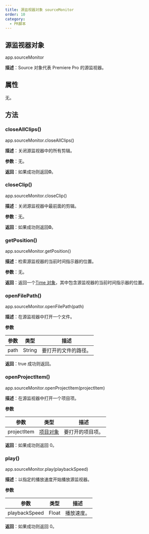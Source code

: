 ```yaml
---
title: 源监视器对象 sourceMonitor
order: 10
category:
  - PR脚本
---
```


## 源监视器对象

app.sourceMonitor

**描述**：Source 对象代表 Premiere Pro 的源监视器。

## 属性

无。

## 方法

### closeAllClips()

app.sourceMonitor.closeAllClips()

**描述**：关闭源监视器中的所有剪辑。

**参数**：无。

**返回**：如果成功则返回**0**。

### closeClip()

app.sourceMonitor.closeClip()

**描述**：关闭源监视器中最前面的剪辑。

**参数**：无。

**返回**：如果成功则返回**0**。

### getPosition()

app.sourceMonitor.getPosition()

**描述**：检索源监视器的当前时间指示器的位置。

**参数**：无。

**返回**：返回一个[Time 对象](https://ppro-scripting.docsforadobe.dev/other/time.html#time)，其中包含源监视器的当前时间指示器的位置。

### openFilePath()

app.sourceMonitor.openFilePath(path)

**描述**：在源监视器中打开一个文件。

**参数**

| 参数 | 类型   | 描述                 |
| ---- | ------ | -------------------- |
| path | String | 要打开的文件的路径。 |

**返回**：true 成功则返回。

### openProjectItem()

app.sourceMonitor.openProjectItem(projectItem)

**描述**：在源监视器中打开一个项目项。

**参数**

| 参数        | 类型                                                                                  | 描述             |
| ----------- | ------------------------------------------------------------------------------------- | ---------------- |
| projectItem | [项目对象](https://ppro-scripting.docsforadobe.dev/item/projectitem.html#projectitem) | 要打开的项目项。 |

**返回**：如果成功则返回 0。

### play()

app.sourceMonitor.play(playbackSpeed)

**描述**：以指定的播放速度开始播放源监视器。

**参数**

| 参数          | 类型  | 描述       |
| ------------- | ----- | ---------- |
| playbackSpeed | Float | 播放速度。 |

**返回**：如果成功则返回 0。
